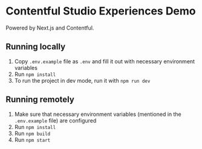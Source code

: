 # Contentful Studio Experiences Demo

Powered by Next.js and Contentful.

## Running locally

1. Copy `.env.example` file as `.env` and fill it out with necessary environment variables
2. Run `npm install`
3. To run the project in dev mode, run it with `npm run dev`

## Running remotely

1. Make sure that necessary environment variables (mentioned in the `.env.example` file) are configured
2. Run `npm install`
3. Run `npm build`
4. Run `npm start`
